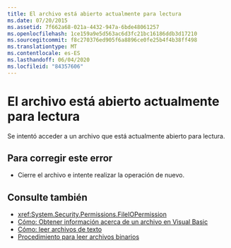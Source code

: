 ```yaml
---
title: El archivo está abierto actualmente para lectura
ms.date: 07/20/2015
ms.assetid: 7f662a68-021a-4432-947a-6bde48061257
ms.openlocfilehash: 1ce159a9e5d563ac6d3fc21bc16186ddb3d17210
ms.sourcegitcommit: f8c270376ed905f6a8896ce0fe25b4f4b38ff498
ms.translationtype: MT
ms.contentlocale: es-ES
ms.lasthandoff: 06/04/2020
ms.locfileid: "84357606"
---
```

# <a name="the-file-is-currently-open-for-reading"></a>El archivo está abierto actualmente para lectura
Se intentó acceder a un archivo que está actualmente abierto para lectura.  
  
## <a name="to-correct-this-error"></a>Para corregir este error  
  
- Cierre el archivo e intente realizar la operación de nuevo.  
  
## <a name="see-also"></a>Consulte también

- <xref:System.Security.Permissions.FileIOPermission>
- [Cómo: Obtener información acerca de un archivo en Visual Basic](https://docs.microsoft.com/previous-versions/visualstudio/visual-studio-2010/abtzf6f7(v=vs.100))
- [Cómo: leer archivos de texto](../developing-apps/programming/drives-directories-files/how-to-read-from-text-files.md)
- [Procedimiento para leer archivos binarios](../developing-apps/programming/drives-directories-files/how-to-read-from-binary-files.md)
